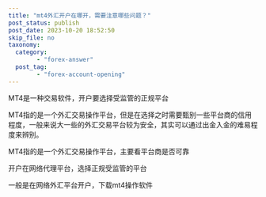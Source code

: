 ```yaml
---
title: "mt4外汇开户在哪开，需要注意哪些问题？"
post_status: publish
post_date: 2023-10-20 18:52:50
skip_file: no
taxonomy:
  category:
        - "forex-answer"
  post_tag:
        - "forex-account-opening"
---
```


MT4是一种交易软件，开户要选择受监管的正规平台

MT4指的是一个外汇交易操作平台，但是在选择之时需要甄别一些平台商的信用程度，一般来说大一些的外汇交易平台较为安全，其实可以通过出金入金的难易程度来辨别。

MT4指的是一个外汇交易操作平台，主要看平台商是否可靠

开户在网络代理平台，选择正规受监管的平台

一般是在网络外汇平台开户，下载mt4操作软件
